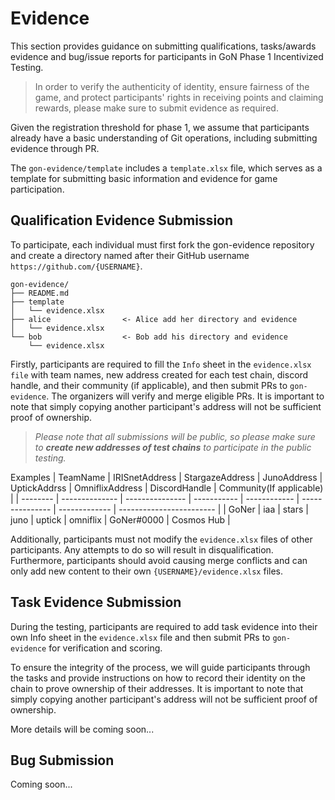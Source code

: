 # Evidence

This section provides guidance on submitting qualifications, tasks/awards evidence and bug/issue reports for participants in GoN Phase 1 Incentivized Testing.

> In order to verify the authenticity of identity, ensure fairness of the game, and protect participants' rights in receiving points and claiming rewards, please make sure to submit evidence as required.

Given the registration threshold for phase 1, we assume that participants already have a basic understanding of Git operations, including submitting evidence through PR.

The `gon-evidence/template` includes a `template.xlsx` file, which serves as a template for submitting basic information and evidence for game participation.

## Qualification Evidence Submission

To participate, each individual must first fork the gon-evidence repository and create a directory named after their GitHub username `https://github.com/{USERNAME}`.

```
gon-evidence/
├── README.md
├── template
│   └── evidence.xlsx
├── alice                <- Alice add her directory and evidence
│   └── evidence.xlsx
└── bob                  <- Bob add his directory and evidence
    └── evidence.xlsx
```

Firstly, participants are required to fill the `Info` sheet in the `evidence.xlsx file` with team names, new address created for each test chain, discord handle, and their community (if applicable), and then submit PRs to `gon-evidence`. The organizers will verify and merge eligible PRs. It is important to note that simply copying another participant's address will not be sufficient proof of ownership.

> *Please note that all submissions will be public, so please make sure to **create new addresses of test chains** to participate in the public testing.*

Examples
| TeamName | IRISnetAddress | StargazeAddress | JunoAddress | UptickAddrss | OmniflixAddress | DiscordHandle | Community(If applicable) |
| -------- | -------------- | --------------- | ----------- | ------------ | --------------- | ------------- | ------------------------ |
| GoNer    | iaa            | stars           | juno        | uptick       | omniflix        | GoNer#0000    | Cosmos Hub               |

Additionally, participants must not modify the `evidence.xlsx` files of other participants. Any attempts to do so will result in disqualification. Furthermore, participants should avoid causing merge conflicts and can only add new content to their own `{USERNAME}/evidence.xlsx` files.


## Task Evidence Submission

During the testing, participants are required to add task evidence into their own Info sheet in the `evidence.xlsx` file and then submit PRs to `gon-evidence` for verification and scoring.

To ensure the integrity of the process, we will guide participants through the tasks and provide instructions on how to record their identity on the chain to prove ownership of their addresses. It is important to note that simply copying another participant's address will not be sufficient proof of ownership.

More details will be coming soon...



## Bug Submission

Coming soon...


